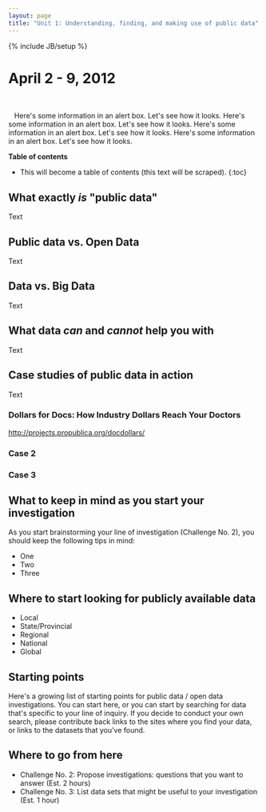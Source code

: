 ```yaml
---
layout: page
title: "Unit 1: Understanding, finding, and making use of public data"
---
```

{% include JB/setup %}

# April 2 - 9, 2012

<br />
<div class="alert alert-info">

<p><i class="icon-info-sign">&nbsp;</i>&nbsp;&nbsp;Here's some information in an alert box. Let's see how it looks. Here's some information in an alert box. Let's see how it looks. Here's some information in an alert box. Let's see how it looks. Here's some information in an alert box. Let's see how it looks.</p>

</div>

**Table of contents**

* This will become a table of contents (this text will be scraped).
{:toc}


## What exactly _is_ "public data"

Text

## Public data vs. Open Data

Text

## Data vs. Big Data

Text

## What data _can_ and _cannot_ help you with

Text

## Case studies of public data in action

Text 

### Dollars for Docs: How Industry Dollars Reach Your Doctors

http://projects.propublica.org/docdollars/


### Case 2

### Case 3


## What to keep in mind as you start your investigation

As you start brainstorming your line of investigation (Challenge No. 2), you should keep the following tips in mind:

* One
* Two
* Three

## Where to start looking for publicly available data

* Local
* State/Provincial
* Regional
* National
* Global

## Starting points

Here's a growing list of starting points for public data / open data investigations. You can start here, or you can start by searching for data that's specific to your line of inquiry. If you decide to conduct your own search, please contribute back links to the sites where you find your data, or links to the datasets that you've found.

## Where to go from here


* Challenge No. 2: Propose investigations: questions that you want to answer (Est. 2 hours)
* Challenge No. 3: List data sets that might be useful to your investigation (Est. 1 hour)


